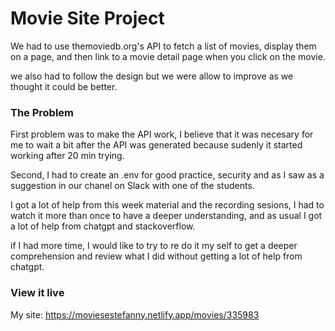 

# Movie Site Project


We had to use themoviedb.org's API to fetch a list of movies, display them on a page, and then link to a movie detail page when you click on the movie.

we also had to follow the design but we were allow to improve as we thought it could be better. 


### The Problem

First problem was to make the API work, I believe that it was necesary for me to wait a bit after the API was generated because sudenly it started working after 20 min trying. 

Second, I had to create an .env for good practice, security and as I saw as a suggestion in our chanel on Slack with one of the students. 

I got a lot of help from this week material and the recording sesions, I had to watch it more than once to have a deeper understanding, and as usual I got a lot of help from chatgpt and stackoverflow.

if I had more time, I would like to try to re do it my self to get a deeper comprehension and review what I did without getting a lot of help from chatgpt. 

### View it live

My site: 
https://moviesestefanny.netlify.app/movies/335983


